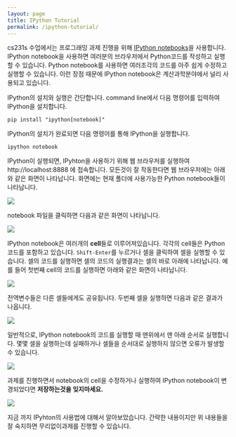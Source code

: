 ```yaml
---
layout: page
title: IPython Tutorial
permalink: /ipython-tutorial/
---
```

cs231s 수업에서는 프로그래밍 과제 진행을 위해 [IPython notebooks](http://ipython.org/)을 사용합니다. IPython notebook을 사용하면 여러분의 브라우저에서 Python코드를 작성하고 실행할 수 있습니다. Python notebook를 사용하면 여러조각의 코드를 아주 쉽게 수정하고 실행할 수 있습니다. 이런 장점 때문에 IPython notebook은 계산과학분야에서 널리 사용되고 있습니다.

IPython의 설치와 실행은 간단합니다. command line에서 다음 명령어를 입력하여 IPython을 설치합니다.

~~~
pip install "ipython[notebook]"
~~~

IPython의 설치가 완료되면 다음 명령어를 통해 IPython을 실행합니다.

~~~
ipython notebook
~~~

IPython이 실행되면, IPyhton을 사용하기 위해 웹 브라우저를 실행하여 http://localhost:8888 에 접속합니다. 모든것이 잘 작동한다면 웹 브라우저에는 아래와 같은 화면이 나타납니다. 화면에는 현재 폴더에 사용가능한 Python notebook들이 나타납니다.

<div class='fig figcenter'>
  <img src='{{site.baseurl}}/assets/ipython-tutorial/file-browser.png'>
</div>

notebook 파일을 클릭하면 다음과 같은 화면이 나타납니다.

<div class='fig figcenter'>
  <img src='{{site.baseurl}}/assets/ipython-tutorial/notebook-1.png'>
</div>

IPython notebook은 여러개의 **cell**들로 이루어져있습니다. 각각의 cell들은 Python코드를 포함하고 있습니다. `Shift-Enter`를 누르거나 셀을 클릭하여 셀을 실행할 수 있습니다. 셀의 코드를 실행하면 셀의 코드의 실행결과는 셀의 바로 아래에 나타납니다. 예를 들어 첫번째 cell의 코드를 실행하면 아래와 같은 화면이 나타납니다.

<div class='fig figcenter'>
  <img src='{{site.baseurl}}/assets/ipython-tutorial/notebook-2.png'>
</div>

전역변수들은 다른 셀들에게도 공유됩니다. 두번째 셀을 실행하면 다음과 같은 결과가 나옵니다.

<div class='fig figcenter'>
  <img src='{{site.baseurl}}/assets/ipython-tutorial/notebook-3.png'>
</div>

일반적으로, IPython notebook의 코드를 실행할 때 맨위에서 맨 아래 순서로 실행합니다.
몇몇 셀을 실행하는데 실패하거나 셀들을 순서대로 실행하지 않으면 오류가 발생할 수 있습니다.

<div class='fig figcenter'>
  <img src='{{site.baseurl}}/assets/ipython-tutorial/notebook-error.png'>
</div>

과제를 진행하면서 notebook의 cell을 수정하거나 실행하여 IPython notebook이 변경되었다면 **저장하는것을 잊지마세요.**

<div class='fig figcenter'>
  <img src='{{site.baseurl}}/assets/ipython-tutorial/save-notebook.png'>
</div>

지금 까지 IPyhton의 사용법에 대해서 알아보았습니다. 간략한 내용이지만 위 내용들을 잘 숙지하면 무리없이과제를 진행할 수 있습니다.
